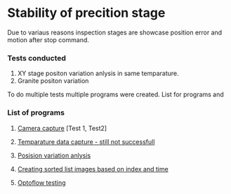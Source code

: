 # Stability of precition stage

Due to variaus reasons inspection stages are showcase position error and motion after stop command.

### Tests conducted 

1. XY stage positon variation anlysis in same temparature.
2. Granite positon variation 


To do multiple tests multiple programs were created. 
List for programs and 

### List of programs

1. [Camera capture](https://github.com/malithjkd/stability/blob/main/data_collection/camera_capture.ipynb) [Test 1, Test2]

2. [Temparature data capture - still not successfull](https://github.com/malithjkd/stability/blob/main/data_processing/image_to_text.ipynb)

3. [Posision variation anlysis](https://github.com/malithjkd/stability/blob/main/data_processing/image_to_text.ipynb) 

4. [Creating sorted list images based on index and time](https://github.com/malithjkd/stability/blob/main/data_processing/file_list_creator.ipynb) 

5. [Optoflow testing](https://github.com/malithjkd/stability/blob/main/data_processing/OpticFlowOnline.ipynb) 

